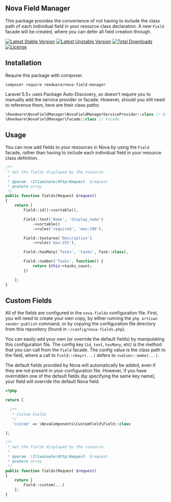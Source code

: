 ## Nova Field Manager

This package provides the convenience of not having to include the class path of each individual field in your resource class declaration. A new `Field` facade will be created, where you can defer all field creation through.

[![Latest Stable Version](https://poser.pugx.org/reedware/nova-field-manager/v/stable)](https://packagist.org/packages/reedware/nova-field-manager)
[![Latest Unstable Version](https://poser.pugx.org/reedware/nova-field-manager/v/unstable)](https://packagist.org/packages/reedware/nova-field-manager)
[![Total Downloads](https://poser.pugx.org/reedware/nova-field-manager/downloads)](https://packagist.org/packages/reedware/nova-field-manager)
[![License](https://poser.pugx.org/reedware/nova-field-manager/license)](https://packagist.org/packages/reedware/nova-field-manager)

## Installation

Require this package with composer.

```shell
composer require reedware/nova-field-manager
```

Laravel 5.5+ uses Package Auto-Discovery, so doesn't require you to manually add the service provider or facade. However, should you still need to reference them, here are their class paths:

```php
\Reedware\NovaFieldManager\NovaFieldManagerServiceProvider::class // Service Provider
\Reedware\NovaFieldManager\Facade::class // Facade
```

## Usage

You can now add fields to your resources in Nova by using the `Field` facade, rather than having to include each individual field in your resource class definition.

```php
/**
 * Get the fields displayed by the resource.
 *
 * @param  \Illuminate\Http\Request  $request
 * @return array
 */
public function fields(Request $request)
{
    return [
        Field::id()->sortable(),

        Field::text('Name', 'display_name')
            ->sortable()
            ->rules('required', 'max:100'),

        Field::textarea('Description')
            ->rules('max:255'),

        Field::hasMany('Tasks', 'tasks', Task::class),

        Field::number('Tasks', function() {
            return $this->tasks_count;
        })

    ];
}
```

## Custom Fields

All of the fields are configured in the `nova-fields` configuration file. First, you will need to create your own copy, by either running the `php artisan vendor:publish` command, or by copying the configuration file directory from this repository (found in `~/config/nova-fields.php`).

You can easily add your own (or override the default fields) by manipulating this configuration file. The config key (`id`, `text`, `hasMany`, etc) is the method that you can call from the `Field` facade. The config value is the class path to the field, where a call to `Field::<key>(...)` defers to `<value>::make(...)`.

The default fields provided by Nova will automatically be added, even if they are not present in your configuration file. However, if you have overridden one of the default fields (by specifying the same key name), your field will override the default Nova field.

```php
<?php

return [
  
  /**
   * Custom Fields
   */
   'custom' => \NovaComponents\CustomField\Field::class

];
```

```php
/**
 * Get the fields displayed by the resource.
 *
 * @param  \Illuminate\Http\Request  $request
 * @return array
 */
public function fields(Request $request)
{
    return [
        Field::custom(...)
    ];
}
